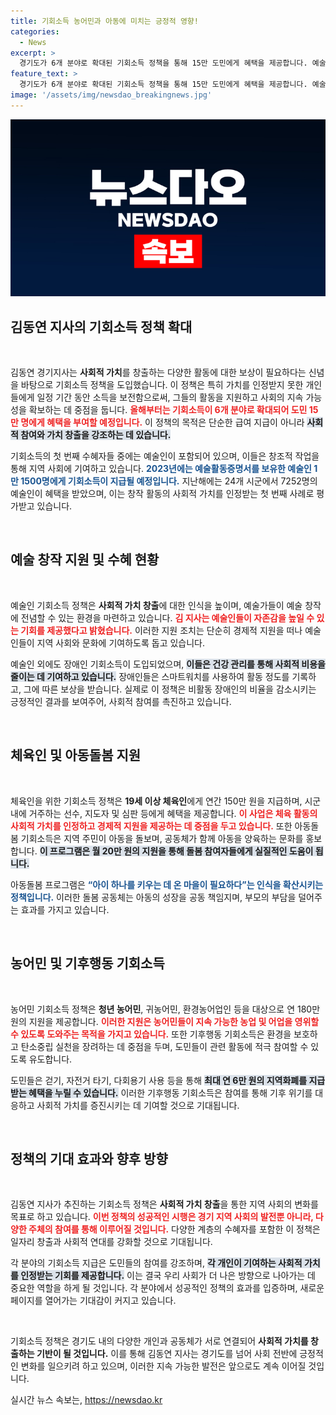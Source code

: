 ```yaml
---
title: 기회소득 농어민과 아동에 미치는 긍정적 영향!
categories:
  - News
excerpt: >
  경기도가 6개 분야로 확대된 기회소득 정책을 통해 15만 도민에게 혜택을 제공합니다. 예술인, 장애인 등 사회적 가치 창출자에게 월 15만원에서 20만원까지 지원하며, 기후 행동 참여자에게도 지역화폐를 지급합니다. 김동연 지사의 혁신적인 정책이 주목받고 있습니다!
feature_text: >
  경기도가 6개 분야로 확대된 기회소득 정책을 통해 15만 도민에게 혜택을 제공합니다. 예술인, 장애인 등 사회적 가치 창출자에게 월 15만원에서 20만원까지 지원하며, 기후 행동 참여자에게도 지역화폐를 지급합니다. 김동연 지사의 혁신적인 정책이 주목받고 있습니다!
image: '/assets/img/newsdao_breakingnews.jpg'
---
```


<p><img src="/assets/img/newsdao_breakingnews.jpg" alt="ranknews 속보" /></p>

<h2 data-ke-size="size26">김동연 지사의 기회소득 정책 확대</h2>

<p data-ke-size="size16">&nbsp;</p>

<p>김동연 경기지사는 <b>사회적 가치</b>를 창출하는 다양한 활동에 대한 보상이 필요하다는 신념을 바탕으로 기회소득 정책을 도입했습니다. 이 정책은 특히 가치를 인정받지 못한 개인들에게 일정 기간 동안 소득을 보전함으로써, 그들의 활동을 지원하고 사회의 지속 가능성을 확보하는 데 중점을 둡니다. <b><span style="color: #ee2323;">올해부터는 기회소득이 6개 분야로 확대되어 도민 15만 명에게 혜택을 부여할 예정입니다.</span></b> 이 정책의 목적은 단순한 급여 지급이 아니라 <b><span style="background-color: #21538527;">사회적 참여와 가치 창출을 강조하는 데 있습니다.</span></b> </p>

<p>기회소득의 첫 번째 수혜자들 중에는 예술인이 포함되어 있으며, 이들은 창조적 작업을 통해 지역 사회에 기여하고 있습니다. <b><span style="color: #1a5490;">2023년에는 예술활동증명서를 보유한 예술인 1만 1500명에게 기회소득이 지급될 예정입니다.</span></b> 지난해에는 24개 시군에서 7252명의 예술인이 혜택을 받았으며, 이는 창작 활동의 사회적 가치를 인정받는 첫 번째 사례로 평가받고 있습니다.</p>

<p data-ke-size="size16">&nbsp;</p>

<h2 data-ke-size="size26">예술 창작 지원 및 수혜 현황</h2>

<p data-ke-size="size16">&nbsp;</p>

<p>예술인 기회소득 정책은 <b>사회적 가치 창출</b>에 대한 인식을 높이며, 예술가들이 예술 창작에 전념할 수 있는 환경을 마련하고 있습니다. <b><span style="color: #ee2323;">김 지사는 예술인들이 자존감을 높일 수 있는 기회를 제공했다고 밝혔습니다.</span></b> 이러한 지원 조치는 단순히 경제적 지원을 떠나 예술인들이 지역 사회와 문화에 기여하도록 돕고 있습니다. </p>

<p>예술인 외에도 장애인 기회소득이 도입되었으며, <b><span style="background-color: #21538527;">이들은 건강 관리를 통해 사회적 비용을 줄이는 데 기여하고 있습니다.</span></b> 장애인들은 스마트워치를 사용하여 활동 정도를 기록하고, 그에 따른 보상을 받습니다. 실제로 이 정책은 비활동 장애인의 비율을 감소시키는 긍정적인 결과를 보여주어, 사회적 참여를 촉진하고 있습니다. </p>

<p data-ke-size="size16">&nbsp;</p>

<h2 data-ke-size="size26">체육인 및 아동돌봄 지원</h2>

<p data-ke-size="size16">&nbsp;</p>

<p>체육인을 위한 기회소득 정책은 <b>19세 이상 체육인</b>에게 연간 150만 원을 지급하며, 시군 내에 거주하는 선수, 지도자 및 심판 등에게 혜택을 제공합니다. <b><span style="color: #ee2323;">이 사업은 체육 활동의 사회적 가치를 인정하고 경제적 지원을 제공하는 데 중점을 두고 있습니다.</span></b> 또한 아동돌봄 기회소득은 지역 주민이 아동을 돌보며, 공동체가 함께 아동을 양육하는 문화를 홍보합니다. <b><span style="background-color: #21538527;">이 프로그램은 월 20만 원의 지원을 통해 돌봄 참여자들에게 실질적인 도움이 됩니다.</span></b></p>

<p>아동돌봄 프로그램은 <b><span style="color: #1a5490;">“아이 하나를 키우는 데 온 마을이 필요하다”는 인식을 확산시키는 정책입니다.</span></b> 이러한 돌봄 공동체는 아동의 성장을 공동 책임지며, 부모의 부담을 덜어주는 효과를 가지고 있습니다.</p>

<p data-ke-size="size16">&nbsp;</p>

<h2 data-ke-size="size26">농어민 및 기후행동 기회소득</h2>

<p data-ke-size="size16">&nbsp;</p>

<p>농어민 기회소득 정책은 <b>청년 농어민</b>, 귀농어민, 환경농어업인 등을 대상으로 연 180만 원의 지원을 제공합니다. <b><span style="color: #ee2323;">이러한 지원은 농어민들이 지속 가능한 농업 및 어업을 영위할 수 있도록 도와주는 목적을 가지고 있습니다.</span></b> 또한 기후행동 기회소득은 환경을 보호하고 탄소중립 실천을 장려하는 데 중점을 두며, 도민들이 관련 활동에 적극 참여할 수 있도록 유도합니다. </p>

<p>도민들은 걷기, 자전거 타기, 다회용기 사용 등을 통해 <b><span style="background-color: #21538527;">최대 연 6만 원의 지역화폐를 지급받는 혜택을 누릴 수 있습니다.</span></b> 이러한 기후행동 기회소득은 참여를 통해 기후 위기를 대응하고 사회적 가치를 증진시키는 데 기여할 것으로 기대됩니다.</p>

<p data-ke-size="size16">&nbsp;</p>

<h2 data-ke-size="size26">정책의 기대 효과와 향후 방향</h2>

<p data-ke-size="size16">&nbsp;</p>

<p>김동연 지사가 추진하는 기회소득 정책은 <b>사회적 가치 창출</b>을 통한 지역 사회의 변화를 목표로 하고 있습니다. <b><span style="color: #ee2323;">이번 정책의 성공적인 시행은 경기 지역 사회의 발전뿐 아니라, 다양한 주체의 참여를 통해 이루어질 것입니다.</span></b> 다양한 계층의 수혜자를 포함한 이 정책은 일자리 창출과 사회적 연대를 강화할 것으로 기대됩니다. </p>

<p>각 분야의 기회소득 지급은 도민들의 참여를 강조하며, <b><span style="background-color: #21538527;">각 개인이 기여하는 사회적 가치를 인정받는 기회를 제공합니다.</span></b> 이는 결국 우리 사회가 더 나은 방향으로 나아가는 데 중요한 역할을 하게 될 것입니다. 각 분야에서 성공적인 정책의 효과를 입증하며, 새로운 페이지를 열어가는 기대감이 커지고 있습니다. </p>

<p data-ke-size="size16">&nbsp;</p>

<p>기회소득 정책은 경기도 내의 다양한 개인과 공동체가 서로 연결되어 <b>사회적 가치를 창출하는 기반이 될 것입니다.</b> 이를 통해 김동연 지사는 경기도를 넘어 사회 전반에 긍정적인 변화를 일으키려 하고 있으며, 이러한 지속 가능한 발전은 앞으로도 계속 이어질 것입니다.</p>
실시간 뉴스 속보는, <a href="https://newsdao.kr" rel="dofollow">https://newsdao.kr</a>


